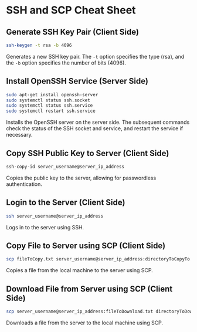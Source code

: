 # SSH and SCP Cheat Sheet

## Generate SSH Key Pair (Client Side)

```bash
ssh-keygen -t rsa -b 4096
```

Generates a new SSH key pair. The `-t` option specifies the type (rsa), and the `-b` option specifies the number of bits (4096).

## Install OpenSSH Service (Server Side)

```bash
sudo apt-get install openssh-server
sudo systemctl status ssh.socket
sudo systemctl status ssh.service
sudo systemctl restart ssh.service
```

Installs the OpenSSH server on the server side. The subsequent commands check the status of the SSH socket and service, and restart the service if necessary.

## Copy SSH Public Key to Server (Client Side)

```bash
ssh-copy-id server_username@server_ip_address
```

Copies the public key to the server, allowing for passwordless authentication.

## Login to the Server (Client Side)

```bash
ssh server_username@server_ip_address
```

Logs in to the server using SSH.

## Copy File to Server using SCP (Client Side)

```bash
scp fileToCopy.txt server_username@server_ip_address:directoryToCopyTo
```

Copies a file from the local machine to the server using SCP.

## Download File from Server using SCP (Client Side)

```bash
scp server_username@server_ip_address:fileToDownload.txt directoryToDownloadTo
```

Downloads a file from the server to the local machine using SCP.

```
